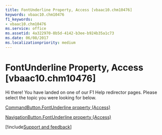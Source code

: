 ```yaml
---
title: FontUnderline Property, Access [vbaac10.chm10476]
keywords: vbaac10.chm10476
f1_keywords:
- vbaac10.chm10476
ms.service: office
ms.assetid: 4a322970-8b5d-4142-b3ee-b924b35a1c73
ms.date: 06/08/2017
ms.localizationpriority: medium
---
```



# FontUnderline Property, Access [vbaac10.chm10476]

Hi there! You have landed on one of our F1 Help redirector pages. Please select the topic you were looking for below.

[CommandButton.FontUnderline property (Access)](https://msdn.microsoft.com/library/1882cbe8-3e22-9224-bb18-a5f3aa9cf737%28Office.15%29.aspx)

[NavigationButton.FontUnderline property (Access)](https://msdn.microsoft.com/library/e5839cc1-d600-d46b-0433-d50aaadd79ca%28Office.15%29.aspx)

[!include[Support and feedback](~/includes/feedback-boilerplate.md)]